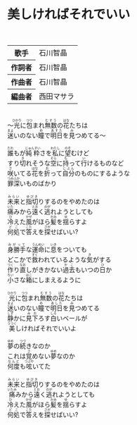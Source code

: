 <h1>美しければそれでいい</h1>
<br>
<table>
<tbody><tr>
<th>歌手</th>
<td>
石川智晶
</td>
</tr>
<tr>
<th>作詞者</th>
<td>
石川智晶
</td>
</tr>
<tr>
<th>作曲者</th>
<td>石川智晶
</td>
</tr>
<tr>
<th>編曲者</th>
<td>西田マサラ
</td>
</tr>
</tbody>
</table>
<br>
<div>
～<ruby>光<rp>(</rp><rt>ひかり</rt><rp>)</rp></ruby>に<ruby>包<rp>(</rp><rt>つつ</rt><rp>)</rp></ruby>まれ<ruby>無数<rp>(</rp><rt>むすう</rt><rp>)</rp></ruby>の<ruby>花<rp>(</rp><rt>はな</rt><rp>)</rp></ruby>たちは<br>
<ruby>迷<rp>(</rp><rt>まよ</rt><rp>)</rp></ruby>いのない<ruby>瞳<rp>(</rp><rt>め</rt><rp>)</rp></ruby>で<ruby>明日<rp>(</rp><rt>あすた</rt><rp>)</rp></ruby>を<ruby>見<rp>(</rp><rt>み</rt><rp>)</rp></ruby>つめてる～<br>
<br>
<ruby>誰<rp>(</rp><rt>だれ</rt><rp>)</rp></ruby>もが<ruby>純粋<rp>(</rp><rt>じゅんすい</rt><rp>)</rp></ruby>さを<ruby>私<rp>(</rp><rt>わたし</rt><rp>)</rp></ruby>に<ruby>望<rp>(</rp><rt>のぞ</rt><rp>)</rp></ruby>むけど<br>
すり<ruby>切<rp>(</rp><rt>き</rt><rp>)</rp></ruby>れそうな<ruby>空<rp>(</rp><rt>そら</rt><rp>)</rp></ruby>に<ruby>持<rp>(</rp><rt>も</rt><rp>)</rp></ruby>って<ruby>行<rp>(</rp><rt>い</rt><rp>)</rp></ruby>けるものなど<br>
<ruby>咲<rp>(</rp><rt>さ</rt><rp>)</rp></ruby>いてる<ruby>花<rp>(</rp><rt>はな</rt><rp>)</rp></ruby>を<ruby>折<rp>(</rp><rt>お</rt><rp>)</rp></ruby>って<ruby>自分<rp>(</rp><rt>じぶん</rt><rp>)</rp></ruby>のものにするような<br>
<ruby>罪<rp>(</rp><rt>つみ</rt><rp>)</rp></ruby><ruby>深<rp>(</rp><rt>ふか</rt><rp>)</rp></ruby>いものばかり<br>
<br>
<ruby>未来<rp>(</rp><rt>みらい</rt><rp>)</rp></ruby>と<ruby>指切<rp>(</rp><rt>ゆびき</rt><rp>)</rp></ruby>りするのをやめたのは<br>
<ruby>痛<rp>(</rp><rt>いた</rt><rp>)</rp></ruby>みから<ruby>遠<rp>(</rp><rt>とお</rt><rp>)</rp></ruby>く<ruby>逃<rp>(</rp><rt>のが</rt><rp>)</rp></ruby>れようとしても<br>
<ruby>冷<rp>(</rp><rt>ひ</rt><rp>)</rp></ruby>えた<ruby>風<rp>(</rp><rt>かぜ</rt><rp>)</rp></ruby>がほら<ruby>髪<rp>(</rp><rt>かみ</rt><rp>)</rp></ruby>を<ruby>揺<rp>(</rp><rt>ゆ</rt><rp>)</rp></ruby>らすよ<br>
<ruby>何処<rp>(</rp><rt>どこ</rt><rp>)</rp></ruby>で<ruby>答<rp>(</rp><rt>こた</rt><rp>)</rp></ruby>えを<ruby>探<rp>(</rp><rt>さが</rt><rp>)</rp></ruby>せばいい?<br>
<br>
<ruby>身勝手<rp>(</rp><rt>みがって</rt><rp>)</rp></ruby>な<ruby>運命<rp>(</rp><rt>うんめい</rt><rp>)</rp></ruby>に<ruby>息<rp>(</rp><rt>いき</rt><rp>)</rp></ruby>をついても<br>
どこかで<ruby>救<rp>(</rp><rt>すく</rt><rp>)</rp></ruby>われているような<ruby>気<rp>(</rp><rt>き</rt><rp>)</rp></ruby>がする<br>
<ruby>作<rp>(</rp><rt>つく</rt><rp>)</rp></ruby>り<ruby>直<rp>(</rp><rt>なお</rt><rp>)</rp></ruby>しがきかない<ruby>過去<rp>(</rp><rt>かこ</rt><rp>)</rp></ruby>もいつの<ruby>日<rp>(</rp><rt>ひ</rt><rp>)</rp></ruby>か<br>
<ruby>小<rp>(</rp><rt>ちい</rt><rp>)</rp></ruby>さな<ruby>箱<rp>(</rp><rt>はこ</rt><rp>)</rp></ruby>にしまえるように<br>
<br>
<ruby>光<rp>(</rp><rt>ひかり</rt><rp>)</rp></ruby>に<ruby>包<rp>(</rp><rt>つつ</rt><rp>)</rp></ruby>まれ<ruby>無数<rp>(</rp><rt>むすう</rt><rp>)</rp></ruby>の<ruby>花<rp>(</rp><rt>はな</rt><rp>)</rp></ruby>たちは<br>
<ruby>迷<rp>(</rp><rt>まよ</rt><rp>)</rp></ruby>いのない<ruby>瞳<rp>(</rp><rt>め</rt><rp>)</rp></ruby>で<ruby>明日<rp>(</rp><rt>あした</rt><rp>)</rp></ruby>を<ruby>見<rp>(</rp><rt>み</rt><rp>)</rp></ruby>つめてる<br>
<ruby>静<rp>(</rp><rt>しず</rt><rp>)</rp></ruby>かに<ruby>見下<rp>(</rp><rt>みお</rt><rp>)</rp></ruby>ろす<ruby>白<rp>(</rp><rt>しろ</rt><rp>)</rp></ruby>いベールが<br>
<ruby>美<rp>(</rp><rt>うつく</rt><rp>)</rp></ruby>しければそれでいいよ<br>
<br>
<ruby>夢<rp>(</rp><rt>ゆめ</rt><rp>)</rp></ruby>の<ruby>続<rp>(</rp><rt>つづ</rt><rp>)</rp></ruby>きなのか<br>
これは<ruby>覚<rp>(</rp><rt>さ</rt><rp>)</rp></ruby>めない<ruby>夢<rp>(</rp><rt>ゆめ</rt><rp>)</rp></ruby>なのか<br>
<ruby>何度<rp>(</rp><rt>なんど</rt><rp>)</rp></ruby>も<ruby>呟<rp>(</rp><rt>つぶや</rt><rp>)</rp></ruby>いてた<br>
<br>
<ruby>未来<rp>(</rp><rt>みらい</rt><rp>)</rp></ruby>と<ruby>指切<rp>(</rp><rt>ゆびき</rt><rp>)</rp></ruby>りするのをやめたのは<br>
<ruby>痛<rp>(</rp><rt>いたみ</rt><rp>)</rp></ruby>みから<ruby>遠<rp>(</rp><rt>とお</rt><rp>)</rp></ruby>く<ruby>逃<rp>(</rp><rt>のが</rt><rp>)</rp></ruby>れようとしても<br>
<ruby>冷<rp>(</rp><rt>ひ</rt><rp>)</rp></ruby>えた<ruby>風<rp>(</rp><rt>かぜ</rt><rp>)</rp></ruby>がほら<ruby>髪<rp>(</rp><rt>かみ</rt><rp>)</rp></ruby>を<ruby>揺<rp>(</rp><rt>ゆ</rt><rp>)</rp></ruby>らすよ<br>
<ruby>何処<rp>(</rp><rt>どこ</rt><rp>)</rp></ruby>で<ruby>答<rp>(</rp><rt>こた</rt><rp>)</rp></ruby>えを<ruby>探<rp>(</rp><rt>さが</rt><rp>)</rp></ruby>せばいい?
</div>